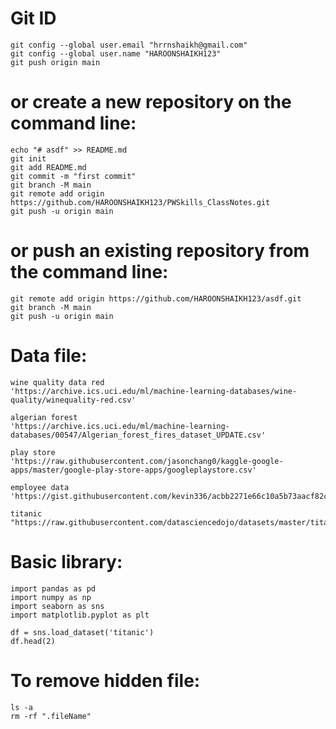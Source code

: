 # Git ID
```
git config --global user.email "hrrnshaikh@gmail.com"
git config --global user.name "HAROONSHAIKH123"
git push origin main

```
# or create a new repository on the command line:
```
echo "# asdf" >> README.md
git init
git add README.md
git commit -m "first commit"
git branch -M main
git remote add origin https://github.com/HAROONSHAIKH123/PWSkills_ClassNotes.git
git push -u origin main
```

# or push an existing repository from the command line:
```
git remote add origin https://github.com/HAROONSHAIKH123/asdf.git
git branch -M main
git push -u origin main
```

# Data file:
```
wine quality data red
'https://archive.ics.uci.edu/ml/machine-learning-databases/wine-quality/winequality-red.csv'

algerian forest
'https://archive.ics.uci.edu/ml/machine-learning-databases/00547/Algerian_forest_fires_dataset_UPDATE.csv'

play store 
'https://raw.githubusercontent.com/jasonchang0/kaggle-google-apps/master/google-play-store-apps/googleplaystore.csv'

employee data
'https://gist.githubusercontent.com/kevin336/acbb2271e66c10a5b73aacf82ca82784/raw/e38afe62e088394d61ed30884dd50a6826eee0a8/employees.csv'

titanic
"https://raw.githubusercontent.com/datasciencedojo/datasets/master/titanic.csv"
```

# Basic library:
```
import pandas as pd
import numpy as np
import seaborn as sns
import matplotlib.pyplot as plt

df = sns.load_dataset('titanic')
df.head(2)
```

# To remove hidden file:
```
ls -a
rm -rf ".fileName"
```
